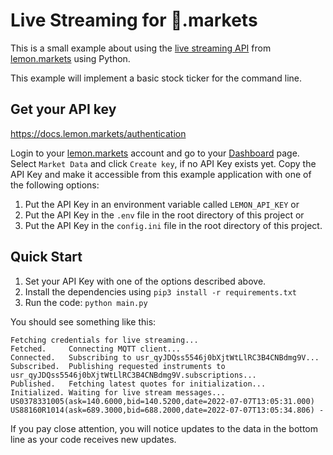 # Live Streaming for 🍋.markets

This is a small example about using the [live streaming API](https://docs.lemon.markets/live-streaming/overview) from [lemon.markets](https://lemon.markets/) using Python.

This example will implement a basic stock ticker for the command line.

## Get your API key

<https://docs.lemon.markets/authentication>

Login to your [lemon.markets](https://lemon.markets/) account and go to your [Dashboard](https://dashboard.lemon.markets/) page.
Select `Market Data` and click `Create key`, if no API Key exists yet.
Copy the API Key and make it accessible from this example application with one of the following options:

1. Put the API Key in an environment variable called `LEMON_API_KEY` or
2. Put the API Key in the `.env` file in the root directory of this project or
3. Put the API Key in the `config.ini` file in the root directory of this project.

## Quick Start

1. Set your API Key with one of the options described above.
2. Install the dependencies using `pip3 install -r requirements.txt`
3. Run the code: `python main.py`

You should see something like this:

```log
Fetching credentials for live streaming...
Fetched.     Connecting MQTT client...
Connected.   Subscribing to usr_qyJDQss5546j0bXjtWtLlRC3B4CNBdmg9V...
Subscribed.  Publishing requested instruments to usr_qyJDQss5546j0bXjtWtLlRC3B4CNBdmg9V.subscriptions...
Published.   Fetching latest quotes for initialization...
Initialized. Waiting for live stream messages...
US0378331005(ask=140.6000,bid=140.5200,date=2022-07-07T13:05:31.000) US88160R1014(ask=689.3000,bid=688.2000,date=2022-07-07T13:05:34.806) -
```

If you pay close attention, you will notice updates to the data in the
bottom line as your code receives new updates.
